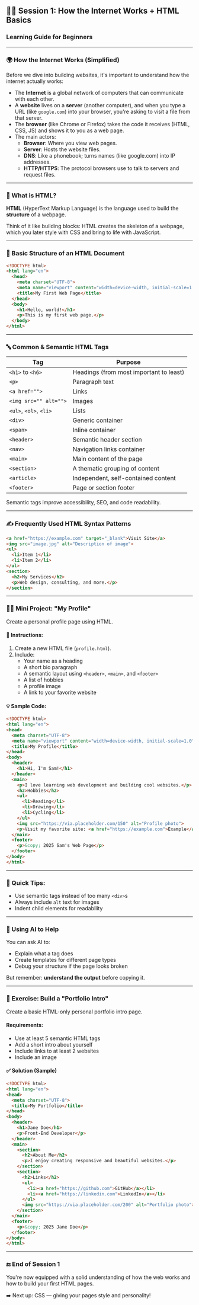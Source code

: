 ## 🧑‍💻 Session 1: How the Internet Works + HTML Basics
### Learning Guide for Beginners

---

### 🌍 How the Internet Works (Simplified)
Before we dive into building websites, it's important to understand how the internet actually works:

- The **Internet** is a global network of computers that can communicate with each other.
- A **website** lives on a **server** (another computer), and when you type a URL (like `google.com`) into your browser, you're asking to visit a file from that server.
- The **browser** (like Chrome or Firefox) takes the code it receives (HTML, CSS, JS) and shows it to you as a web page.
- The main actors:
  - **Browser**: Where you view web pages.
  - **Server**: Hosts the website files.
  - **DNS**: Like a phonebook; turns names (like google.com) into IP addresses.
  - **HTTP/HTTPS**: The protocol browsers use to talk to servers and request files.

---

### 🧱 What is HTML?
**HTML** (HyperText Markup Language) is the language used to build the **structure** of a webpage.

Think of it like building blocks: HTML creates the skeleton of a webpage, which you later style with CSS and bring to life with JavaScript.

---

### 📄 Basic Structure of an HTML Document
```html
<!DOCTYPE html>
<html lang="en">
  <head>
    <meta charset="UTF-8">
    <meta name="viewport" content="width=device-width, initial-scale=1.0">
    <title>My First Web Page</title>
  </head>
  <body>
    <h1>Hello, world!</h1>
    <p>This is my first web page.</p>
  </body>
</html>
```

---

### 🔤 Common & Semantic HTML Tags

| Tag | Purpose |
|-----|---------|
| `<h1>` to `<h6>` | Headings (from most important to least) |
| `<p>` | Paragraph text |
| `<a href="">` | Links |
| `<img src="" alt="">` | Images |
| `<ul>`, `<ol>`, `<li>` | Lists |
| `<div>` | Generic container |
| `<span>` | Inline container |
| `<header>` | Semantic header section |
| `<nav>` | Navigation links container |
| `<main>` | Main content of the page |
| `<section>` | A thematic grouping of content |
| `<article>` | Independent, self-contained content |
| `<footer>` | Page or section footer |

Semantic tags improve accessibility, SEO, and code readability.

---

### ✍️ Frequently Used HTML Syntax Patterns
```html
<a href="https://example.com" target="_blank">Visit Site</a>
<img src="image.jpg" alt="Description of image">
<ul>
  <li>Item 1</li>
  <li>Item 2</li>
</ul>
<section>
  <h2>My Services</h2>
  <p>Web design, consulting, and more.</p>
</section>
```

---

### 🧑‍🎨 Mini Project: "My Profile"
Create a personal profile page using HTML.

#### 🔧 Instructions:
1. Create a new HTML file (`profile.html`).
2. Include:
   - Your name as a heading
   - A short bio paragraph
   - A semantic layout using `<header>`, `<main>`, and `<footer>`
   - A list of hobbies
   - A profile image
   - A link to your favorite website

#### 💡 Sample Code:
```html
<!DOCTYPE html>
<html lang="en">
<head>
  <meta charset="UTF-8">
  <meta name="viewport" content="width=device-width, initial-scale=1.0">
  <title>My Profile</title>
</head>
<body>
  <header>
    <h1>Hi, I'm Sam!</h1>
  </header>
  <main>
    <p>I love learning web development and building cool websites.</p>
    <h2>Hobbies</h2>
    <ul>
      <li>Reading</li>
      <li>Drawing</li>
      <li>Cycling</li>
    </ul>
    <img src="https://via.placeholder.com/150" alt="Profile photo">
    <p>Visit my favorite site: <a href="https://example.com">Example</a></p>
  </main>
  <footer>
    <p>&copy; 2025 Sam's Web Page</p>
  </footer>
</body>
</html>
```

---

### 🧠 Quick Tips:
- Use semantic tags instead of too many `<div>`s
- Always include `alt` text for images
- Indent child elements for readability

---

### 🤖 Using AI to Help
You can ask AI to:
- Explain what a tag does
- Create templates for different page types
- Debug your structure if the page looks broken

But remember: **understand the output** before copying it.

---

### 💪 Exercise: Build a "Portfolio Intro"
Create a basic HTML-only personal portfolio intro page.

#### Requirements:
- Use at least 5 semantic HTML tags
- Add a short intro about yourself
- Include links to at least 2 websites
- Include an image

#### ✅ Solution (Sample)
```html
<!DOCTYPE html>
<html lang="en">
<head>
  <meta charset="UTF-8">
  <title>My Portfolio</title>
</head>
<body>
  <header>
    <h1>Jane Doe</h1>
    <p>Front-End Developer</p>
  </header>
  <main>
    <section>
      <h2>About Me</h2>
      <p>I enjoy creating responsive and beautiful websites.</p>
    </section>
    <section>
      <h2>Links</h2>
      <ul>
        <li><a href="https://github.com">GitHub</a></li>
        <li><a href="https://linkedin.com">LinkedIn</a></li>
      </ul>
      <img src="https://via.placeholder.com/200" alt="Portfolio photo">
    </section>
  </main>
  <footer>
    <p>&copy; 2025 Jane Doe</p>
  </footer>
</body>
</html>
```

---

### 🔚 End of Session 1
You're now equipped with a solid understanding of how the web works and how to build your first HTML pages.

➡️ Next up: CSS — giving your pages style and personality!

